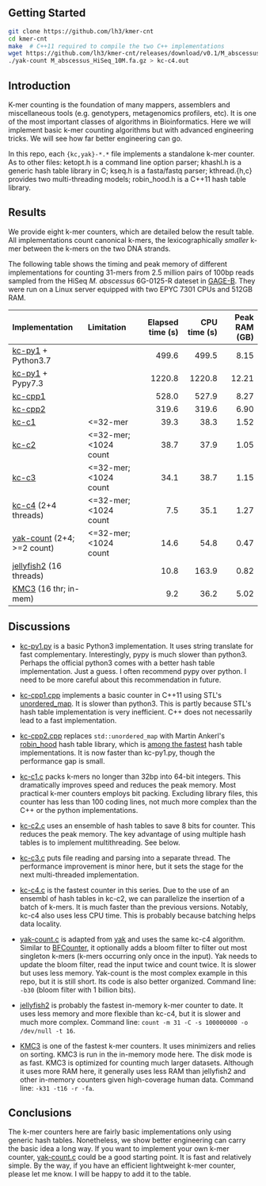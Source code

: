 ## Getting Started

```sh
git clone https://github.com/lh3/kmer-cnt
cd kmer-cnt
make  # C++11 required to compile the two C++ implementations
wget https://github.com/lh3/kmer-cnt/releases/download/v0.1/M_abscessus_HiSeq_10M.fa.gz
./yak-count M_abscessus_HiSeq_10M.fa.gz > kc-c4.out
```

## Introduction

K-mer counting is the foundation of many mappers, assemblers and miscellaneous
tools (e.g. genotypers, metagenomics profilers, etc). It is one of the most
important classes of algorithms in Bioinformatics. Here we will implement basic
k-mer counting algorithms but with advanced engineering tricks. We will see how
far better engineering can go.

In this repo, each `{kc,yak}-*.*` file implements a standalone k-mer counter.
As to other files: ketopt.h is a command line option parser; khashl.h is a
generic hash table library in C; kseq.h is a fasta/fastq parser; kthread.{h,c}
provides two multi-threading models; robin\_hood.h is a C++11 hash table
library.

## Results

We provide eight k-mer counters, which are detailed below the result table. All
implementations count canonical k-mers, the lexicographically *smaller* k-mer
between the k-mers on the two DNA strands.

The following table shows the timing and peak memory of different
implementations for counting 31-mers from 2.5 million pairs of 100bp reads
sampled from the HiSeq *M. abscessus* 6G-0125-R dateset in [GAGE-B][gage-b].
They were run on a Linux server equipped with two EPYC 7301 CPUs and 512GB RAM.

|Implementation                 |Limitation          |Elapsed time (s)|CPU time (s)|Peak RAM (GB)|
|:------------------------------|:-------------------|---------------:|-----------:|------------:|
|[kc-py1](kc-py1.py) + Python3.7|                    |           499.6|       499.5|         8.15|
|[kc-py1](kc-py1.py) + Pypy7.3  |                    |          1220.8|      1220.8|        12.21|
|[kc-cpp1](kc-cpp1.cpp)         |                    |           528.0|       527.9|         8.27|
|[kc-cpp2](kc-cpp2.cpp)         |                    |           319.6|       319.6|         6.90|
|[kc-c1](kc-c1.c)               |<=32-mer            |            39.3|        38.3|         1.52|
|[kc-c2](kc-c2.c)               |<=32-mer; <1024 count|           38.7|        37.9|         1.05|
|[kc-c3](kc-c3.c)               |<=32-mer; <1024 count|           34.1|        38.7|         1.15|
|[kc-c4](kc-c4.c) (2+4 threads) |<=32-mer; <1024 count|            7.5|        35.1|         1.27|
|[yak-count](yak-count.c) (2+4; >=2 count)|<=32-mer; <1024 count| 14.6|        54.8|         0.47|
|[jellyfish2][jf] (16 threads)  |                    |            10.8|       163.9|         0.82|
|[KMC3][KMC] (16 thr; in-mem)   |                    |             9.2|        36.2|         5.02|

## Discussions

* [kc-py1.py](kc-py1.py) is a basic Python3 implementation. It uses string
  translate for fast complementary. Interestingly, pypy is much slower than
  python3. Perhaps the official python3 comes with a better hash table
  implementation. Just a guess. I often recommend pypy over python. I need to
  be more careful about this recommendation in future.

* [kc-cpp1.cpp](kc-cpp1.cpp) implements a basic counter in C++11 using STL's
  [unordered\_map][unordermap]. It is slower than python3. This is partly
  because STL's hash table implementation is very inefficient. C++ does not
  necessarily lead to a fast implementation.

* [kc-cpp2.cpp](kc-cpp2.cpp) replaces `std::unordered_map` with Martin Ankerl's
  [robin\_hood][rhhash] hash table library, which is [among the
  fastest][rhbench] hash table implementations. It is now faster than
  kc-py1.py, though the performance gap is small.

* [kc-c1.c](kc-c1.c) packs k-mers no longer than 32bp into 64-bit integers.
  This dramatically improves speed and reduces the peak memory. Most practical
  k-mer counters employs bit packing. Excluding library files, this counter has
  less than 100 coding lines, not much more complex than the C++ or the python
  implementations.

* [kc-c2.c](kc-c2.c) uses an ensemble of hash tables to save 8 bits for
  counter. This reduces the peak memory. The key advantage of using multiple
  hash tables is to implement multithreading. See below.

* [kc-c3.c](kc-c3.c) puts file reading and parsing into a separate thread. The
  performance improvement is minor here, but it sets the stage for the next
  multi-threaded implementation.

* [kc-c4.c](kc-c4.c) is the fastest counter in this series. Due to the use of
  an ensembl of hash tables in kc-c2, we can parallelize the insertion of a
  batch of k-mers. It is much faster than the previous versions. Notably, kc-c4
  also uses less CPU time. This is probably because batching helps data
  locality.

* [yak-count.c](yak-count.c) is adapted from [yak][yak] and uses the same kc-c4
  algorithm. Similar to [BFCounter][BFCnt], it optionally adds a bloom filter
  to filter out most singleton k-mers (k-mers occurring only once in the
  input). Yak needs to update the bloom filter, read the input twice and count
  twice. It is slower but uses less memory. Yak-count is the most complex
  example in this repo, but it is still short. Its code is also better
  organized. Command line: `-b30` (bloom filter with 1 billion bits).

* [jellyfish2][jf] is probably the fastest in-memory k-mer counter to date. It
  uses less memory and more flexible than kc-c4, but it is slower and much more
  complex. Command line: `count -m 31 -C -s 100000000 -o /dev/null -t 16`.

* [KMC3][KMC] is one of the fastest k-mer counters. It uses minimizers and
  relies on sorting. KMC3 is run in the in-memory mode here. The disk mode is
  as fast. KMC3 is optimized for counting much larger datasets. Although it
  uses more RAM here, it generally uses less RAM than jellyfish2 and other
  in-memory counters given high-coverage human data. Command line: `-k31 -t16
  -r -fa`.

## Conclusions

The k-mer counters here are fairly basic implementations only using generic
hash tables. Nonetheless, we show better engineering can carry the basic idea a
long way. If you want to implement your own k-mer counter,
[yak-count.c](yak-count.c) could be a good starting point. It is fast and
relatively simple. By the way, if you have an efficient lightweight k-mer
counter, please let me know. I will be happy to add it to the table.

[jf]: http://www.genome.umd.edu/jellyfish.html
[unordermap]: http://www.cplusplus.com/reference/unordered_map/unordered_map/
[rhhash]: https://github.com/martinus/robin-hood-hashing
[rhbench]: https://martin.ankerl.com/2019/04/01/hashmap-benchmarks-01-overview/
[gage-b]: https://ccb.jhu.edu/gage_b/datasets/index.html
[yak]: https://github.com/lh3/yak
[BFCnt]: https://github.com/pmelsted/BFCounter
[KMC]: https://github.com/refresh-bio/KMC
